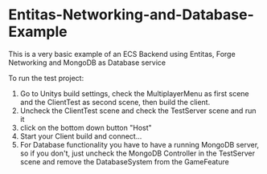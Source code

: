 # Entitas-Networking-and-Database-Example
This is a very basic example of an ECS Backend using Entitas, Forge Networking and MongoDB as Database service

To run the test project:
 1.  Go to Unitys build settings, check the MultiplayerMenu as first scene and the ClientTest as second scene, then build  the client.
2. Uncheck the ClientTest scene and check the TestServer scene and run it
3. click on the bottom down button "Host" 
4. Start your Client build and connect...
5. For Database functionality you have to have a running MongoDB server, so if you don't, just uncheck the MongoDB Controller in the TestServer scene and remove the DatabaseSystem from the GameFeature

